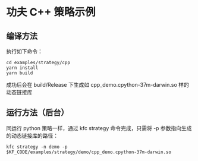 # 功夫 C++ 策略示例

## 编译方法
执行如下命令：
```
cd examples/strategy/cpp
yarn install
yarn build
```
成功后会在 build/Release 下生成如 cpp_demo.cpython-37m-darwin.so 样的动态链接库

## 运行方法（后台）
同运行 python 策略一样，通过 kfc strategy 命令完成，只需将 -p 参数指向生成的动态链接库的路径：
```
kfc strategy -n demo -p $KF_CODE/examples/strategy/demo/cpp_demo.cpython-37m-darwin.so
```

